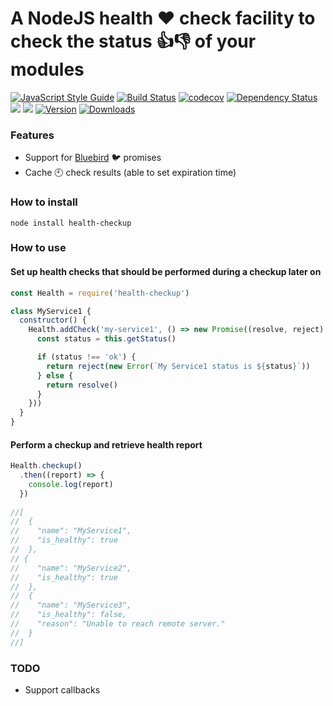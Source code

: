 # A NodeJS health :heart: check facility to check the status :+1::-1: of your modules
[![JavaScript Style Guide](https://img.shields.io/badge/code%20style-standard-brightgreen.svg)](http://standardjs.com/)
[![Build Status](https://travis-ci.org/hfreire/health-checkup.svg?branch=master)](https://travis-ci.org/hfreire/health-checkup)
[![codecov](https://codecov.io/gh/hfreire/health-checkup/branch/master/graph/badge.svg)](https://codecov.io/gh/hfreire/health-checkup)
[![Dependency Status](https://img.shields.io/david/hfreire/health-checkup.svg?style=flat)](https://david-dm.org/hfreire/health-checkup)
[![](https://img.shields.io/github/release/hfreire/health-checkup.svg)](https://github.com/hfreire/health-checkup/releases)
[![](https://img.shields.io/badge/license-MIT-blue.svg)](LICENSE)
[![Version](https://img.shields.io/npm/v/health-checkup.svg)](https://www.npmjs.com/package/health-checkup)
[![Downloads](https://img.shields.io/npm/dt/health-checkup.svg)](https://www.npmjs.com/package/health-checkup) 

### Features
* Support for [Bluebird](https://github.com/petkaantonov/bluebird) :bird: promises
* Cache :clock10: check results (able to set expiration time)

### How to install
```
node install health-checkup
```

### How to use
#### Set up health checks that should be performed during a checkup later on
```javascript
const Health = require('health-checkup')

class MyService1 {
  constructor() {
    Health.addCheck('my-service1', () => new Promise((resolve, reject) => {
      const status = this.getStatus()

      if (status !== 'ok') {
        return reject(new Error(`My Service1 status is ${status}`))
      } else {
        return resolve()
      }
    }))
  }
}
```

#### Perform a checkup and retrieve health report
```javascript
Health.checkup()
  .then((report) => {
    console.log(report)
  })
  
//[
//  {
//    "name": "MyService1",
//    "is_healthy": true
//  },
// {
//    "name": "MyService2",
//    "is_healthy": true
//  },
//  {
//    "name": "MyService3",
//    "is_healthy": false,
//    "reason": "Unable to reach remote server."
//  }
//]  
```

### TODO
* Support callbacks

